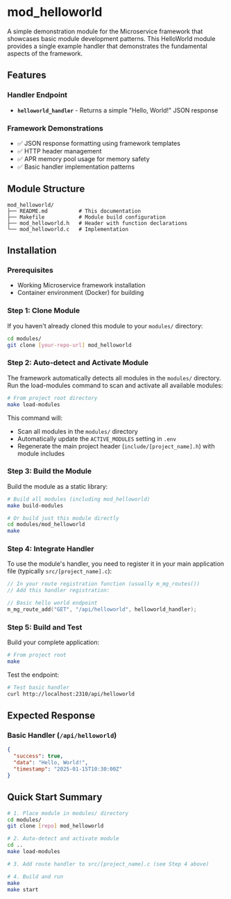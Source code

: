 # mod_helloworld

A simple demonstration module for the Microservice framework that showcases basic module development patterns. This HelloWorld module provides a single example handler that demonstrates the fundamental aspects of the framework.

## Features

### Handler Endpoint

- **`helloworld_handler`** - Returns a simple "Hello, World!" JSON response

### Framework Demonstrations

- ✅ JSON response formatting using framework templates
- ✅ HTTP header management
- ✅ APR memory pool usage for memory safety
- ✅ Basic handler implementation patterns

## Module Structure

```
mod_helloworld/
├── README.md          # This documentation
├── Makefile           # Module build configuration
├── mod_helloworld.h   # Header with function declarations
└── mod_helloworld.c   # Implementation
```

## Installation

### Prerequisites

- Working Microservice framework installation
- Container environment (Docker) for building

### Step 1: Clone Module

If you haven't already cloned this module to your `modules/` directory:

```bash
cd modules/
git clone [your-repo-url] mod_helloworld
```

### Step 2: Auto-detect and Activate Module

The framework automatically detects all modules in the `modules/` directory. Run the load-modules command to scan and activate all available modules:

```bash
# From project root directory
make load-modules
```

This command will:
- Scan all modules in the `modules/` directory
- Automatically update the `ACTIVE_MODULES` setting in `.env`
- Regenerate the main project header (`include/[project_name].h`) with module includes

### Step 3: Build the Module

Build the module as a static library:

```bash
# Build all modules (including mod_helloworld)
make build-modules

# Or build just this module directly
cd modules/mod_helloworld
make
```

### Step 4: Integrate Handler

To use the module's handler, you need to register it in your main application file (typically `src/[project_name].c`):

```c
// In your route registration function (usually m_mg_routes())
// Add this handler registration:

// Basic hello world endpoint
m_mg_route_add("GET", "/api/helloworld", helloworld_handler);
```

### Step 5: Build and Test

Build your complete application:

```bash
# From project root
make
```

Test the endpoint:

```bash
# Test basic handler
curl http://localhost:2310/api/helloworld
```

## Expected Response

### Basic Handler (`/api/helloworld`)
```json
{
  "success": true,
  "data": "Hello, World!",
  "timestamp": "2025-01-15T10:30:00Z"
}
```

## Quick Start Summary

```bash
# 1. Place module in modules/ directory
cd modules/
git clone [repo] mod_helloworld

# 2. Auto-detect and activate module
cd ..
make load-modules

# 3. Add route handler to src/[project_name].c (see Step 4 above)

# 4. Build and run
make
make start
```